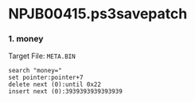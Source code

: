 # NPJB00415.ps3savepatch

### 1. money

Target File: `META.BIN`

```
search "money="
set pointer:pointer+7
delete next (0):until 0x22
insert next (0):3939393939393939
```

